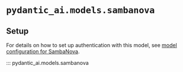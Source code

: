 # `pydantic_ai.models.sambanova`

## Setup

For details on how to set up authentication with this model, see [model configuration for SambaNova](../../install.md#sambanova).

::: pydantic_ai.models.sambanova
